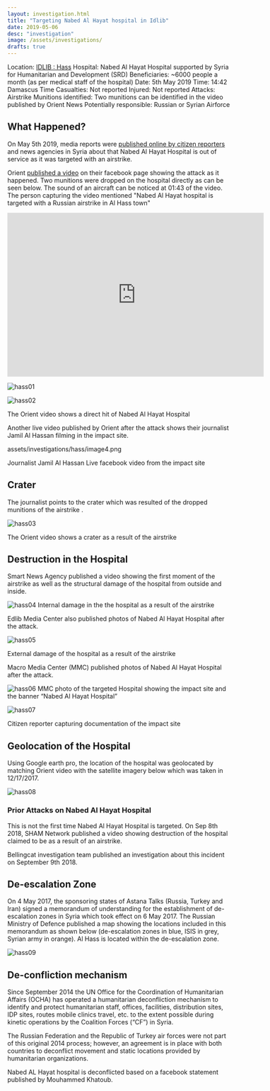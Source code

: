 ```yaml
---
layout: investigation.html
title: "Targeting Nabed Al Hayat hospital in Idlib"
date: 2019-05-06
desc: "investigation"
image: /assets/investigations/
drafts: true
---
```



Location: [IDLIB : Hass](https://goo.gl/maps/7Uhfyp8h76TZmVUx8)
Hospital: Nabed Al Hayat Hospital supported by Syria for Humanitarian and Development (SRD)
Beneficiaries: ~6000 people a month (as per medical staff of the hospital)
Date: 5th May 2019
Time: 14:42 Damascus Time
Casualties: Not reported
Injured: Not reported
Attacks: Airstrike
Munitions identified: Two munitions can be identified in the video published by Orient News
Potentially responsible: Russian or Syrian Airforce


## What Happened?

On May 5th 2019, media reports were [published online by citizen reporters](https://www.facebook.com/wassemalon/posts/1173592712801596) and news agencies in Syria about that Nabed Al Hayat Hospital is out of service as it was targeted with an airstrike.

Orient [published a video](https://www.facebook.com/watch/?v=660363207732616) on their facebook page showing the attack as it happened. Two munitions were dropped on the hospital directly as can be seen below. The sound of an aircraft can be noticed at 01:43 of the video. The person capturing the video mentioned "Nabed Al Hayat hospital is targeted with a Russian airstrike in Al Hass town"

<iframe src="https://giphy.com/embed/MCFOyRtoIiPPFZvSJs" width="580" height="370" frameBorder="0" class="giphy-embed" allowFullScreen></iframe><p><a href="https://giphy.com/gifs/hospital-syria-airstrike-MCFOyRtoIiPPFZvSJs"></a></p>

![hass01](assets/investigations/hass/image2.png)

![hass02](assets/investigations/hass/image14.png)

The Orient video shows a direct hit of Nabed Al Hayat Hospital

Another live video published by Orient after the attack shows their journalist Jamil Al Hassan filming in the impact site.

assets/investigations/hass/image4.png

Journalist Jamil Al Hassan Live facebook video from the impact site


## Crater

The journalist points to the crater which was resulted of the dropped munitions of the airstrike .

![hass03](assets/investigations/hass/image15.png)

The Orient video shows a crater as a result of the airstrike

## Destruction in the Hospital

Smart News Agency published a video showing the first moment of the airstrike as well as the structural damage of the hospital from outside and inside.

![hass04](assets/investigations/hass/image6.png)
Internal damage in the the hospital as a result of the airstrike

Edlib Media Center also published photos of Nabed Al Hayat Hospital after the attack.

![hass05](assets/investigations/hass/image13.jpg)

External damage of the hospital as a result of the airstrike


Macro Media Center (MMC) published photos of Nabed Al Hayat Hospital after the attack.

![hass06](assets/investigations/hass/image7.jpg)
MMC photo of the targeted Hospital showing the impact site and the banner “Nabed Al Hayat Hospital”

![hass07](assets/investigations/hass/59615664_614938712306090_3501116907153522688_o.jpg)

Citizen reporter capturing documentation of the impact site

## Geolocation of the Hospital
Using Google earth pro, the location of the hospital was geolocated by matching Orient video with the satellite imagery below which was taken in 12/17/2017.

![hass08](assets/investigations/hass/image8.png)

### Prior Attacks on Nabed Al Hayat Hospital

This is not the first time Nabed Al Hayat Hospital is targeted. On Sep 8th 2018, SHAM Network published a video showing destruction of the hospital claimed to be as a result of an airstrike.

Bellingcat investigation team published an investigation about this incident on September 9th 2018.

## De-escalation Zone
On 4 May 2017, the sponsoring states of Astana Talks (Russia, Turkey and Iran) signed a memorandum of understanding for the establishment of de-escalation zones in Syria which took effect on 6 May 2017. The Russian Ministry of Defence published a map showing the locations included in this memorandum as shown below (de-escalation zones in blue, ISIS in grey, Syrian army in orange). Al Hass is located within the de-escalation zone.

![hass09](assets/investigations/hass/image12.jpg)


## De-confliction mechanism

Since September 2014 the UN Office for the Coordination of Humanitarian Affairs (OCHA) has
operated a humanitarian deconfliction mechanism to identify and protect humanitarian staff, offices, facilities, distribution sites, IDP sites, routes mobile clinics travel, etc. to the extent possible during kinetic operations by the Coalition Forces (“CF”) in Syria.

The Russian Federation and the Republic of Turkey air forces were not part of this original 2014 process; however, an agreement is in place with both countries to deconflict movement and static locations provided by humanitarian organizations.

Nabed AL Hayat hospital is deconflicted based on a facebook statement published by Mouhammed Khatoub.

